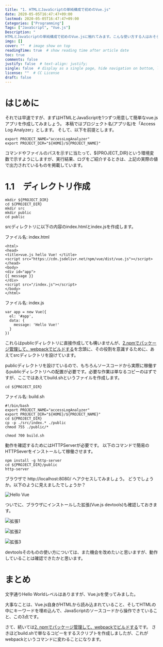 ```yaml
---
title: "1. HTMLとJavaScriptの単純構成で初めのVue.js"
date: 2020-05-05T16:47:47+09:00
lastmod: 2020-05-05T16:47:47+09:00
Categories: ["Programming"]
Tags: ["JavaScript", "Vue.js"]
Description: "
HTMLとJavaScriptの単純構成で初めのVue.jsに触れてみます。こんな使い方する人はおそらくいませんが、把握せずに次のステップに進もうとするとして混乱するといけないので素振りと思ってお付き合い下さい。"
imgs: []
cover: ""  # image show on top
readingTime: true  # show reading time after article date
toc: true
comments: false
justify: false  # text-align: justify;
single: false  # display as a single page, hide navigation on bottom, like as about page.
license: ""  # CC License
draft: false
---
```


# はじめに

それでは早速ですが、まずはHTMLとJavaScriptを1つずつ用意して簡単なvue.jsアプリを作成してみましょう。
本稿ではプロジェクト名(アプリ名)を「Access Log Analyzer」とします。
そして、以下を前提とします。

```
export PROJECT_NAME="accessLogAnalyzer"
export PROJECT_DIR="${HOME}/${PROJECT_NAME}"
```

コマンドやファイルのパスを示すに当たって、${PROJECT_DIR}という環境変数で示すようにしますが、実行結果、ログをご紹介するときは、上記の実際の値で出力されているものを掲載しています。

# 1.1　ディレクトリ作成

```
mkdir ${PROJECT_DIR}
cd ${PROJECT_DIR}
mkdir src
mkdir public
cd public
```

srcディレクトリに以下の内容のindex.htmlとindex.jsを作成します。

ファイル名: index.html
```
<html>
<head>
<title>vue.js hello Vue! </title>
<script src="https://cdn.jsdelivr.net/npm/vue/dist/vue.js"></script>
</head>
<body>
<div id="app">
{{ message }}
</div>
<script src="/index.js"></script>
</body>
</html>
```

ファイル名: index.js
```
var app = new Vue({
  el: '#app',
  data: {
    message: 'Hello Vue!'
  }
})
```

これらはpublicディレクトリに直接作成しても構いませんが、[2.npmでパッケージ管理して、webpackでビルドする](/programming/vue2/)を念頭に、その役割を意識するために、あえてsrcディレクトリを設けています。

publicディレクトリを設けているので、もちろんソースコードから実際に稼働するpublicディレクトリへの配置が必要です。必要な作業は単なるコピーのはずですが、ここではあえてbuild.shというファイルを作成します。

```
cd ${PROJECT_DIR}
```

ファイル名: build.sh
```
#!/bin/bash
export PROJECT_NAME="accessLogAnalyzer"
export PROJECT_DIR="${HOME}/${PROJECT_NAME}"
cd ${PROJECT_DIR}
cp -p ./src/index.* ./public
chmod 755 ./public/*
```

```
chmod 700 build.sh
```

動作を確認するためにはHTTPServerが必要です。
以下のコマンドで簡易のHTTPSeverをインストールして稼働させます。

```
npm install -g http-server
cd ${PROJECT_DIR}/public
http-server
```

ブラウザで http://localhost:8080/ へアクセスしてみましょう。
どうでしょうか。以下のように見えましたでしょうか？


![Hello Vue](../assets/2020-05-05-16-53-05.png)

ついでに、ブラウザにインストールした拡張(Vue.js devtools)も確認しておきます。

![拡張1](../assets/2020-05-05-16-54-07.png)

![拡張2](../assets/2020-05-05-16-54-33.png)

![拡張3](../assets/2020-05-05-16-54-44.png)

devtoolsそのものの使い方については、また機会を改めたいと思いますが、動作していることは確認できたかと思います。

# まとめ

文字通りHello Worldレベルはありますが、Vue.jsを使ってみました。

大事なことは、Vue.js自身がHTMLから読み込まれていること、そしてHTMLの中にキーワードを埋め込んで、JavaScriptのソースコードから操作できていること、この3点です。

さて、続いては[2. npmでパッケージ管理して、webpackでビルドする](/programming/vue2/)です。
さきほどbuild.shで単なるコピーをするスクリプトを作成しましたが、これがwebpackというコマンドに変わることになります。

